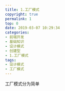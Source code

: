 ```yaml
---
title: 1.工厂模式
copyright: true
permalink: 1
top: 0
date: 2019-03-07 10:29:34
categories:
- 前端开发
- 基础知识
- 设计模式
- 创建型
- 1.工厂模式
tags:
- 设计模式
- 工厂模式
---
```


工厂模式分为简单
